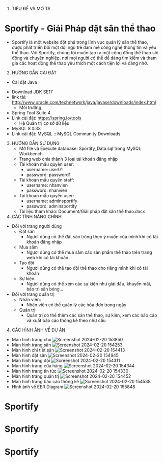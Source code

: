 1. TIÊU ĐỂ VÀ MÔ TẢ
# Sportify - Giải Pháp đặt sân thể thao
- Sportify là một website đột phá trong lĩnh vực quản lý sân thể thao, được phát triển bởi một đội ngũ trẻ đam mê công nghệ thông tin và yêu thể thao. Với Sportify, chúng tôi muốn tạo ra một cộng đồng thể thao sôi động và chuyên nghiệp, nơi mọi người có thể dễ dàng tìm kiếm và tham gia các hoạt động thể thao yêu thích một cách tiện lợi và đáng nhớ.
2. HƯỚNG DẪN CÀI ĐẶT
  * Cài đặt Java
- Download JDK SE17
- link tải: http://www.oracle.com/technetwork/java/javase/downloads/index.html
  * Môi trường
- Spring Tool Suite 4
- Link cài đặt: https://spring.io/tools
  * Hệ Quản trị cơ sở dữ liệu
- MySQL 8.0.33
- Link cài đặt: MySQL :: MySQL Community Downloads
3. HƯỚNG DẪN SỬ DỤNG
    - Mở file và Execute database: Sportify_Data.sql trong MySQL Workbench
    - Trang web chia thành 3 loại tài khoản đăng nhập
    - Tài khoản mẩu quyền user:
      + username: user01
      + password: password1
    - Tài khoản mẩu quyền staff:
      + username: nhanvien
      + password: nhanvien
    - Tài khoản mẩu quyền user:
      + username: adminsportify
      + password: adminsportify
    - Tài liệu tham khảo: Document/Giải pháp đặt sân thể thao.docx
 4. CÁC TÍNH NĂNG CHÍNH
* Đối với trang người dùng
   - Đặt sân
     + Người dùng có thề đặt sân trông theo ý muốn của mình khi có tài khoản đăng nhập
   - Mua sắm
     + Người dùng có thể mua sắm các sản phẩm thể thao trên trang web khi có tài khoản
   - Tạo đội
     + Người dùng có thể tạo đội thể thao cho riêng mình khi có tài khoản
   - Sự kiện
     + Người dùng có thể xem các sự kiện như giải đấu, khuyến mãi, bảo trì sân bóng...
* Đối với trang quản trị
  - Nhân viên:
     + Nhân viên có thể quản lý các hóa đơn trong ngày
  - Quản trị
     + Quản trị có thế thêm các sân thể thao, sự kiện, xem các báo cáo và xuất báo cáo thông kê theo như cầu
 4. CÁC HÌNH ẢNH VỀ DỰ ÁN
  - Màn hình trang chủ
    ![Screenshot 2024-02-20 153850](https://github.com/hoaibaohbvn/Sportify/assets/54605058/834fcd25-6888-42aa-8da6-7f43881df9b1)
  - Màn hình trang sân
    ![Screenshot 2024-02-20 154253](https://github.com/hoaibaohbvn/Sportify/assets/54605058/c2fc29db-a18e-4fee-bb43-cb17cd499b6e)
  - Màn hình chi tiết sân
    ![Screenshot 2024-02-20 154413](https://github.com/hoaibaohbvn/Sportify/assets/54605058/7da0af62-20cb-40e6-b7f7-a67718ba39b0)
  - Màn hình đặt sân
    ![Screenshot 2024-02-20 154645](https://github.com/hoaibaohbvn/Sportify/assets/54605058/993e4362-0c8d-4ebd-b962-c5db30a8bd3a)
  - Màn hình trang đội
    ![Screenshot 2024-02-20 154311](https://github.com/hoaibaohbvn/Sportify/assets/54605058/f934dfa5-0456-48ac-bf3e-7c2701ad0b35)
  - Màn hình trang cửa hàng
    ![Screenshot 2024-02-20 154344](https://github.com/hoaibaohbvn/Sportify/assets/54605058/c19c75ef-2108-415b-91e7-0b9687aa70ce)
  - Màn hình trang tin tức
    ![Screenshot 2024-02-20 154330](https://github.com/hoaibaohbvn/Sportify/assets/54605058/e101daac-e858-4e6f-a45e-3b0bdb7061ff)
  - Màn hình trang quản trị
    ![Screenshot 2024-02-20 154452](https://github.com/hoaibaohbvn/Sportify/assets/54605058/d7a9a1ba-9d9e-4ddb-ab93-a7bf1222fb10)
  - Màn hình trang báo cáo thống kê
    ![Screenshot 2024-02-20 154538](https://github.com/hoaibaohbvn/Sportify/assets/54605058/984ee499-49f5-4953-985c-42b1b6497e14)
  - Hình ảnh về EER Diagram
    ![Screenshot 2024-02-20 155848](https://github.com/hoaibaohbvn/Sportify/assets/54605058/92edcf82-d62b-4a32-b34c-e65db6783f02)



# Sportify
# Sportify
# Sportify
